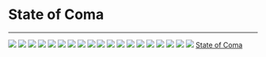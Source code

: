# State of Coma

---

![](IMG_5766.JPG)
![](IMG_5767.JPG)
![](IMG_5768.JPG)
![](IMG_5769.JPG)
![](IMG_5770.JPG)
![](IMG_5805.JPG)
![](IMG_5806.JPG)
![](IMG_5807.JPG)
![](IMG_5808.JPG)
![](IMG_5809.JPG)
![](IMG_5810.JPG)
![](IMG_5811.JPG)
![](IMG_5812.JPG)
![](IMG_5813.JPG)
![](IMG_5814.JPG)
![](IMG_5815.JPG)
![](IMG_5816.JPG)
![](IMG_5817.JPG)
![](IMG_5818.JPG)
[State of Coma](State%20of%20Coma.md)